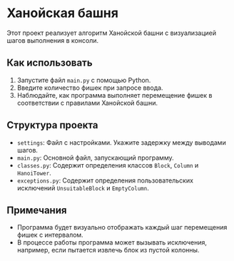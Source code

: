# Ханойская башня

Этот проект реализует алгоритм Ханойской башни с визуализацией шагов выполнения в консоли.

## Как использовать

1. Запустите файл `main.py` с помощью Python.
2. Введите количество фишек при запросе ввода.
3. Наблюдайте, как программа выполняет перемещение фишек в соответствии с правилами Ханойской башни.

## Структура проекта

- `settings`: Файл с настройками. Укажите задержку между выводами шагов.
- `main.py`: Основной файл, запускающий программу.
- `classes.py`: Содержит определения классов `Block`, `Column` и `HanoiTower`.
- `exceptions.py`: Содержит определения пользовательских исключений `UnsuitableBlock` и `EmptyColumn`.

## Примечания

- Программа будет визуально отображать каждый шаг перемещения фишек с интервалом.
- В процессе работы программа может вызывать исключения, например, если пытается извлечь блок из пустой колонны.
